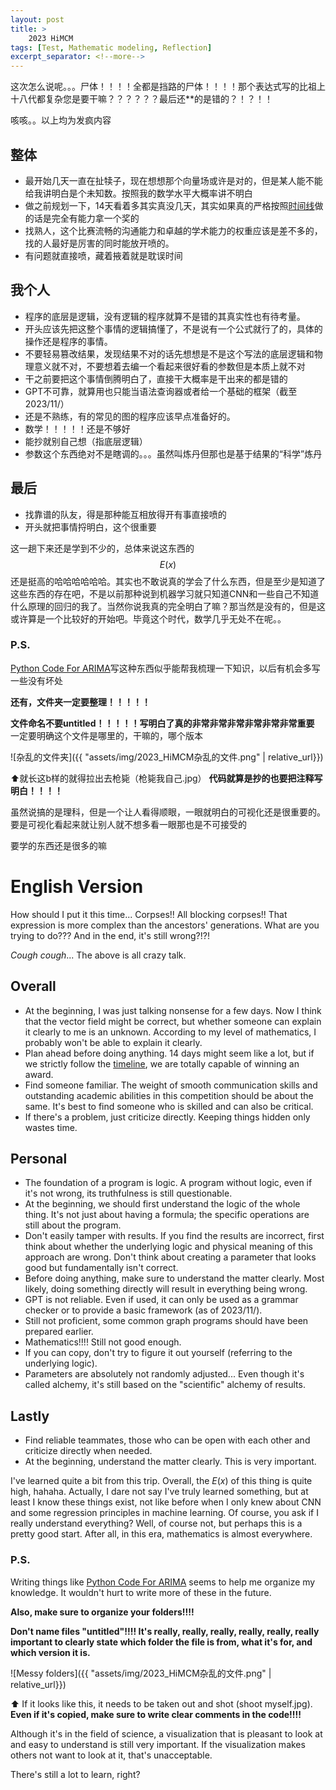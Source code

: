 ```yaml
---
layout: post
title: >
    2023 HiMCM
tags: [Test, Mathematic modeling, Reflection]
excerpt_separator: <!--more-->
---
```

这次怎么说呢。。。尸体！！！！全都是挡路的尸体！！！！那个表达式写的比祖上十八代都复杂您是要干嘛？？？？？？最后还**的是错的？！？！！
<!--more-->
咳咳。。以上均为发疯内容
## 整体
- 最开始几天一直在扯犊子，现在想想那个向量场或许是对的，但是某人能不能给我讲明白是个未知数。按照我的数学水平大概率讲不明白
- 做之前规划一下，14天看着多其实真没几天，其实如果真的严格按照[时间线](https://jeremyzxi.github.io/2023/10/23/HiMCM-Time.html)做的话是完全有能力拿一个奖的
- 找熟人，这个比赛流畅的沟通能力和卓越的学术能力的权重应该是差不多的，找的人最好是厉害的同时能放开喷的。
- 有问题就直接喷，藏着掖着就是耽误时间

## 我个人
- 程序的底层是逻辑，没有逻辑的程序就算不是错的其真实性也有待考量。
- 开头应该先把这整个事情的逻辑搞懂了，不是说有一个公式就行了的，具体的操作还是程序的事情。
- 不要轻易篡改结果，发现结果不对的话先想想是不是这个写法的底层逻辑和物理意义就不对，不要想着去编一个看起来很好看的参数但是本质上就不对
- 干之前要把这个事情倒腾明白了，直接干大概率是干出来的都是错的
- GPT不可靠，就算用也只能当语法查询器或者给一个基础的框架（截至2023/11/）
- 还是不熟练，有的常见的图的程序应该早点准备好的。
- 数学！！！！！还是不够好
- 能抄就别自己想（指底层逻辑）
- 参数这个东西绝对不是瞎调的。。。虽然叫炼丹但那也是基于结果的“科学”炼丹
## 最后
- 找靠谱的队友，得是那种能互相放得开有事直接喷的
- 开头就把事情捋明白，这个很重要

这一趟下来还是学到不少的，总体来说这东西的 $$E(x)$$ 还是挺高的哈哈哈哈哈哈。其实也不敢说真的学会了什么东西，但是至少是知道了这些东西的存在吧，不是以前那种说到机器学习就只知道CNN和一些自己不知道什么原理的回归的我了。当然你说我真的完全明白了嘛？那当然是没有的，但是这或许算是一个比较好的开始吧。毕竟这个时代，数学几乎无处不在呢。。


### P.S.
[Python Code For ARIMA](https://jeremyzxi.github.io/2023/10/16/ARIMA-code.html)写这种东西似乎能帮我梳理一下知识，以后有机会多写一些没有坏处

**还有，文件夹一定要整理！！！！！**

**文件命名不要untitled！！！！！写明白了真的非常非常非常非常非常非常重要** 一定要明确这个文件是哪里的，干嘛的，哪个版本

![杂乱的文件夹]({{ "assets/img/2023_HiMCM杂乱的文件.png" | relative_url}})

⬆️就长这b样的就得拉出去枪毙（枪毙我自己.jpg）
**代码就算是抄的也要把注释写明白！！！！**

虽然说搞的是理科，但是一个让人看得顺眼，一眼就明白的可视化还是很重要的。要是可视化看起来就让别人就不想多看一眼那也是不可接受的

要学的东西还是很多的嘛

# English Version
How should I put it this time... Corpses!! All blocking corpses!! That expression is more complex than the ancestors' generations. What are you trying to do??? And in the end, it's still wrong?!?!

*Cough* *cough*... The above is all crazy talk.

## Overall
- At the beginning, I was just talking nonsense for a few days. Now I think that the vector field might be correct, but whether someone can explain it clearly to me is an unknown. According to my level of mathematics, I probably won't be able to explain it clearly.
- Plan ahead before doing anything. 14 days might seem like a lot, but if we strictly follow the [timeline](https://jeremyzxi.github.io/2023/10/23/HiMCM-Time.html), we are totally capable of winning an award.
- Find someone familiar. The weight of smooth communication skills and outstanding academic abilities in this competition should be about the same. It's best to find someone who is skilled and can also be critical.
- If there's a problem, just criticize directly. Keeping things hidden only wastes time.

## Personal
- The foundation of a program is logic. A program without logic, even if it's not wrong, its truthfulness is still questionable.
- At the beginning, we should first understand the logic of the whole thing. It's not just about having a formula; the specific operations are still about the program.
- Don't easily tamper with results. If you find the results are incorrect, first think about whether the underlying logic and physical meaning of this approach are wrong. Don't think about creating a parameter that looks good but fundamentally isn't correct.
- Before doing anything, make sure to understand the matter clearly. Most likely, doing something directly will result in everything being wrong.
- GPT is not reliable. Even if used, it can only be used as a grammar checker or to provide a basic framework (as of 2023/11/).
- Still not proficient, some common graph programs should have been prepared earlier.
- Mathematics!!!! Still not good enough.
- If you can copy, don't try to figure it out yourself (referring to the underlying logic).
- Parameters are absolutely not randomly adjusted... Even though it's called alchemy, it's still based on the "scientific" alchemy of results.

## Lastly
- Find reliable teammates, those who can be open with each other and criticize directly when needed.
- At the beginning, understand the matter clearly. This is very important.

I've learned quite a bit from this trip. Overall, the $E(x)$ of this thing is quite high, hahaha. Actually, I dare not say I've truly learned something, but at least I know these things exist, not like before when I only knew about CNN and some regression principles in machine learning. Of course, you ask if I really understand everything? Well, of course not, but perhaps this is a pretty good start. After all, in this era, mathematics is almost everywhere.

### P.S.
Writing things like [Python Code For ARIMA](https://jeremyzxi.github.io/2023/10/16/ARIMA-code.html) seems to help me organize my knowledge. It wouldn't hurt to write more of these in the future.

**Also, make sure to organize your folders!!!!**

**Don't name files "untitled"!!!! It's really, really, really, really, really, really important to clearly state which folder the file is from, what it's for, and which version it is.**

![Messy folders]({{ "assets/img/2023_HiMCM杂乱的文件.png" | relative_url}})

⬆️ If it looks like this, it needs to be taken out and shot (shoot myself.jpg).
**Even if it's copied, make sure to write clear comments in the code!!!!**

Although it's in the field of science, a visualization that is pleasant to look at and easy to understand is still very important. If the visualization makes others not want to look at it, that's unacceptable.

There's still a lot to learn, right?

